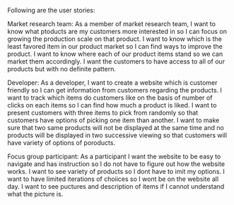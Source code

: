 Following are the user stories:

Market research team: 
As a member of market research team, I want to know what ptoducts are my customers more interested in so I can focus on growing the production scale on that product.
I want to know which is the least favored item in our product market so I can find ways to  improve the product.
I want to know where each of our product items stand so we can market them accordingly.
I want the customers to have access to all of our products but with no definite pattern.

Developer:
As a developer, I want to create a website which is customer friendly so I can get information from customers regarding the products.
I want to track which items do customers like on the basis of number of clicks on each items so I can find how much a product is liked.
I want to present customers with three items to pick from randomly so that customers have options of picking one item than another.
I want to make sure that two same products will not be displayed at the same time and no products will be displayed in two successive viewing so that customers will have variety of options of poroducts.

Focus group participant:
As a participant I want the website to be easy to navigate and has instruction so I do not have to figure out how the website works.
I want to see variety of products so I dont have to imit my options.
I want to have limited iterations of choiices so I wont be on the website all day.
I want to see puctures and description of items if I cannot understand what the picture is.